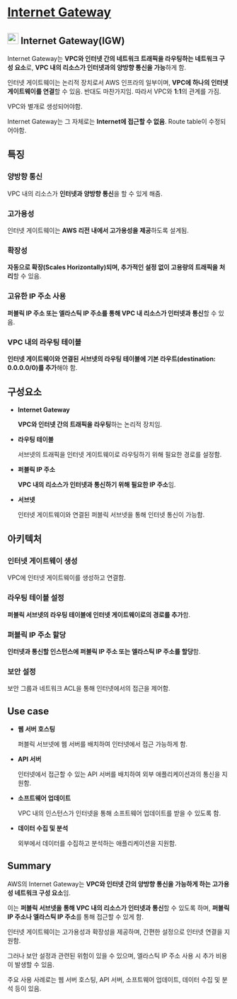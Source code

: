 # [Internet Gateway](https://docs.aws.amazon.com/ko_kr/vpc/latest/userguide/VPC_Internet_Gateway.html)

## <img src = "https://github.com/user-attachments/assets/aa0d529f-df20-4368-b407-bc85e113d712" width = "25" height = "25"> Internet Gateway(IGW)

Internet Gateway는 **VPC와 인터넷 간의 네트워크 트래픽을 라우팅하는 네트워크 구성 요소**로, **VPC 내의 리소스가 인터넷과의 양방향 통신을 가능**하게 함. 

인터넷 게이트웨이는 논리적 장치로서 AWS 인프라의 일부이며, **VPC에 하나의 인터넷 게이트웨이를 연결**할 수 있음. 반대도 마찬가지임. 따라서 VPC와 **1:1**의 관계를 가짐.

VPC와 별개로 생성되어야함.

Internet Gateway는 그 자체로는 **Internet에 접근할 수 없음**. Route table이 수정되어야함.

## 특징

### 양방향 통신

VPC 내의 리소스가 **인터넷과 양방향 통신**을 할 수 있게 해줌.

### 고가용성

인터넷 게이트웨이는 **AWS 리전 내에서 고가용성을 제공**하도록 설계됨.

### 확장성

**자동으로 확장(Scales Horizontally)되며, 추가적인 설정 없이 고용량의 트래픽을 처리**할 수 있음.

### 고유한 IP 주소 사용

**퍼블릭 IP 주소 또는 엘라스틱 IP 주소를 통해 VPC 내 리소스가 인터넷과 통신**할 수 있음.

### VPC 내의 라우팅 테이블

**인터넷 게이트웨이와 연결된 서브넷의 라우팅 테이블에 기본 라우트(destination: 0.0.0.0/0)를 추가**해야 함.

## 구성요소

* **Internet Gateway**

    **VPC와 인터넷 간의 트래픽을 라우팅**하는 논리적 장치임.

* **라우팅 테이블**

    서브넷의 트래픽을 인터넷 게이트웨이로 라우팅하기 위해 필요한 경로를 설정함.

* **퍼블릭 IP 주소**

    **VPC 내의 리소스가 인터넷과 통신하기 위해 필요한 IP 주소**임.

* **서브넷**

    인터넷 게이트웨이와 연결된 퍼블릭 서브넷을 통해 인터넷 통신이 가능함.

## 아키텍처

### 인터넷 게이트웨이 생성

VPC에 인터넷 게이트웨이를 생성하고 연결함.

### 라우팅 테이블 설정

**퍼블릭 서브넷의 라우팅 테이블에 인터넷 게이트웨이로의 경로를 추가**함.

### 퍼블릭 IP 주소 할당

**인터넷과 통신할 인스턴스에 퍼블릭 IP 주소 또는 엘라스틱 IP 주소를 할당**함.

### 보안 설정

보안 그룹과 네트워크 ACL을 통해 인터넷에서의 접근을 제어함.

## Use case

* **웹 서버 호스팅**

    퍼블릭 서브넷에 웹 서버를 배치하여 인터넷에서 접근 가능하게 함.

* **API 서버**

    인터넷에서 접근할 수 있는 API 서버를 배치하여 외부 애플리케이션과의 통신을 지원함.

* **소프트웨어 업데이트**

    VPC 내의 인스턴스가 인터넷을 통해 소프트웨어 업데이트를 받을 수 있도록 함.

* **데이터 수집 및 분석**

    외부에서 데이터를 수집하고 분석하는 애플리케이션을 지원함.

## Summary

AWS의 Internet Gateway는 **VPC와 인터넷 간의 양방향 통신을 가능하게 하는 고가용성 네트워크 구성 요소**임. 

이는 **퍼블릭 서브넷을 통해 VPC 내의 리소스가 인터넷과 통신**할 수 있도록 하며, **퍼블릭 IP 주소나 엘라스틱 IP 주소**를 통해 접근할 수 있게 함. 

인터넷 게이트웨이는 고가용성과 확장성을 제공하며, 간편한 설정으로 인터넷 연결을 지원함. 

그러나 보안 설정과 관련된 위험이 있을 수 있으며, 엘라스틱 IP 주소 사용 시 추가 비용이 발생할 수 있음. 

주요 사용 사례로는 웹 서버 호스팅, API 서버, 소프트웨어 업데이트, 데이터 수집 및 분석 등이 있음.